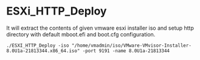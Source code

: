 # ESXi_HTTP_Deploy


It will extract the contents of given vmware esxi installer iso and setup http directory with default mboot.efi and boot.cfg configuration. 

`./ESXI_HTTP_Deploy -iso "/home/vmadmin/iso/VMware-VMvisor-Installer-8.0U1a-21813344.x86_64.iso" -port 9191 -name 8.0U1a-21813344`